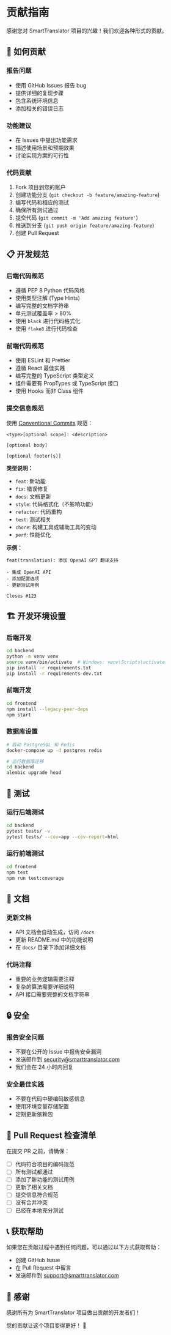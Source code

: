 # 贡献指南

感谢您对 SmartTranslator 项目的兴趣！我们欢迎各种形式的贡献。

## 🤝 如何贡献

### 报告问题
- 使用 GitHub Issues 报告 bug
- 提供详细的复现步骤
- 包含系统环境信息
- 添加相关的错误日志

### 功能建议
- 在 Issues 中提出功能需求
- 描述使用场景和预期效果
- 讨论实现方案的可行性

### 代码贡献
1. Fork 项目到您的账户
2. 创建功能分支 (`git checkout -b feature/amazing-feature`)
3. 编写代码和相应的测试
4. 确保所有测试通过
5. 提交代码 (`git commit -m 'Add amazing feature'`)
6. 推送到分支 (`git push origin feature/amazing-feature`)
7. 创建 Pull Request

## 📋 开发规范

### 后端代码规范
- 遵循 PEP 8 Python 代码风格
- 使用类型注解 (Type Hints)
- 编写完整的文档字符串
- 单元测试覆盖率 > 80%
- 使用 `black` 进行代码格式化
- 使用 `flake8` 进行代码检查

### 前端代码规范
- 使用 ESLint 和 Prettier
- 遵循 React 最佳实践
- 编写完整的 TypeScript 类型定义
- 组件需要有 PropTypes 或 TypeScript 接口
- 使用 Hooks 而非 Class 组件

### 提交信息规范
使用 [Conventional Commits](https://www.conventionalcommits.org/) 规范：

```
<type>[optional scope]: <description>

[optional body]

[optional footer(s)]
```

**类型说明：**
- `feat`: 新功能
- `fix`: 错误修复
- `docs`: 文档更新
- `style`: 代码格式化（不影响功能）
- `refactor`: 代码重构
- `test`: 测试相关
- `chore`: 构建工具或辅助工具的变动
- `perf`: 性能优化

**示例：**
```
feat(translation): 添加 OpenAI GPT 翻译支持

- 集成 OpenAI API
- 添加配置选项
- 更新测试用例

Closes #123
```

## 🏗️ 开发环境设置

### 后端开发
```bash
cd backend
python -m venv venv
source venv/bin/activate  # Windows: venv\Scripts\activate
pip install -r requirements.txt
pip install -r requirements-dev.txt
```

### 前端开发
```bash
cd frontend
npm install --legacy-peer-deps
npm start
```

### 数据库设置
```bash
# 启动 PostgreSQL 和 Redis
docker-compose up -d postgres redis

# 运行数据库迁移
cd backend
alembic upgrade head
```

## 🧪 测试

### 运行后端测试
```bash
cd backend
pytest tests/ -v
pytest tests/ --cov=app --cov-report=html
```

### 运行前端测试
```bash
cd frontend
npm test
npm run test:coverage
```

## 📖 文档

### 更新文档
- API 文档会自动生成，访问 `/docs`
- 更新 README.md 中的功能说明
- 在 `docs/` 目录下添加详细文档

### 代码注释
- 重要的业务逻辑需要注释
- 复杂的算法需要详细说明
- API 接口需要完整的文档字符串

## 🔒 安全

### 报告安全问题
- 不要在公开的 Issue 中报告安全漏洞
- 发送邮件到 security@smarttranslator.com
- 我们会在 24 小时内回复

### 安全最佳实践
- 不要在代码中硬编码敏感信息
- 使用环境变量存储配置
- 定期更新依赖包

## 🎯 Pull Request 检查清单

在提交 PR 之前，请确保：

- [ ] 代码符合项目的编码规范
- [ ] 所有测试都通过
- [ ] 添加了新功能的测试用例
- [ ] 更新了相关文档
- [ ] 提交信息符合规范
- [ ] 没有合并冲突
- [ ] 已经在本地充分测试

## 📞 获取帮助

如果您在贡献过程中遇到任何问题，可以通过以下方式获取帮助：

- 创建 GitHub Issue
- 在 Pull Request 中留言
- 发送邮件到 support@smarttranslator.com

## 🙏 感谢

感谢所有为 SmartTranslator 项目做出贡献的开发者们！

您的贡献让这个项目变得更好！ 🚀